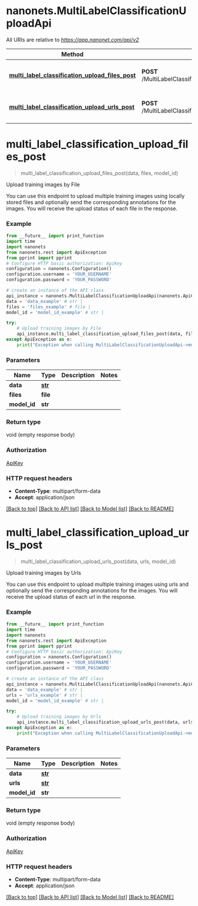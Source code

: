 # nanonets.MultiLabelClassificationUploadApi

All URIs are relative to *https://app.nanonet.com/api/v2*

Method | HTTP request | Description
------------- | ------------- | -------------
[**multi_label_classification_upload_files_post**](MultiLabelClassificationUploadApi.md#multi_label_classification_upload_files_post) | **POST** /MultiLabelClassification/Model/{model_id}/UploadFiles/ | Upload training images by File
[**multi_label_classification_upload_urls_post**](MultiLabelClassificationUploadApi.md#multi_label_classification_upload_urls_post) | **POST** /MultiLabelClassification/Model/{model_id}/UploadUrls/ | Upload training images by Urls

# **multi_label_classification_upload_files_post**
> multi_label_classification_upload_files_post(data, files, model_id)

Upload training images by File

You can use this endpoint to upload multiple training images using locally stored files and optionally send the corresponding annotations for the images. You will receive the upload status of each file in the response.

### Example
```python
from __future__ import print_function
import time
import nanonets
from nanonets.rest import ApiException
from pprint import pprint
# Configure HTTP basic authorization: ApiKey
configuration = nanonets.Configuration()
configuration.username = 'YOUR_USERNAME'
configuration.password = 'YOUR_PASSWORD'

# create an instance of the API class
api_instance = nanonets.MultiLabelClassificationUploadApi(nanonets.ApiClient(configuration))
data = 'data_example' # str | 
files = 'files_example' # file | 
model_id = 'model_id_example' # str | 

try:
    # Upload training images by File
    api_instance.multi_label_classification_upload_files_post(data, files, model_id)
except ApiException as e:
    print("Exception when calling MultiLabelClassificationUploadApi->multi_label_classification_upload_files_post: %s\n" % e)
```

### Parameters

Name | Type | Description  | Notes
------------- | ------------- | ------------- | -------------
 **data** | [**str**](.md)|  | 
 **files** | **file**|  | 
 **model_id** | **str**|  | 

### Return type

void (empty response body)

### Authorization

[ApiKey](../README.md#ApiKey)

### HTTP request headers

 - **Content-Type**: multipart/form-data
 - **Accept**: application/json

[[Back to top]](#) [[Back to API list]](../README.md#documentation-for-api-endpoints) [[Back to Model list]](../README.md#documentation-for-models) [[Back to README]](../README.md)

# **multi_label_classification_upload_urls_post**
> multi_label_classification_upload_urls_post(data, urls, model_id)

Upload training images by Urls

You can use this endpoint to upload multiple training images using urls and optionally send the corresponding annotations for the images. You will receive the upload status of each url in the response.

### Example
```python
from __future__ import print_function
import time
import nanonets
from nanonets.rest import ApiException
from pprint import pprint
# Configure HTTP basic authorization: ApiKey
configuration = nanonets.Configuration()
configuration.username = 'YOUR_USERNAME'
configuration.password = 'YOUR_PASSWORD'

# create an instance of the API class
api_instance = nanonets.MultiLabelClassificationUploadApi(nanonets.ApiClient(configuration))
data = 'data_example' # str | 
urls = 'urls_example' # str | 
model_id = 'model_id_example' # str | 

try:
    # Upload training images by Urls
    api_instance.multi_label_classification_upload_urls_post(data, urls, model_id)
except ApiException as e:
    print("Exception when calling MultiLabelClassificationUploadApi->multi_label_classification_upload_urls_post: %s\n" % e)
```

### Parameters

Name | Type | Description  | Notes
------------- | ------------- | ------------- | -------------
 **data** | [**str**](.md)|  | 
 **urls** | [**str**](.md)|  | 
 **model_id** | **str**|  | 

### Return type

void (empty response body)

### Authorization

[ApiKey](../README.md#ApiKey)

### HTTP request headers

 - **Content-Type**: multipart/form-data
 - **Accept**: application/json

[[Back to top]](#) [[Back to API list]](../README.md#documentation-for-api-endpoints) [[Back to Model list]](../README.md#documentation-for-models) [[Back to README]](../README.md)

